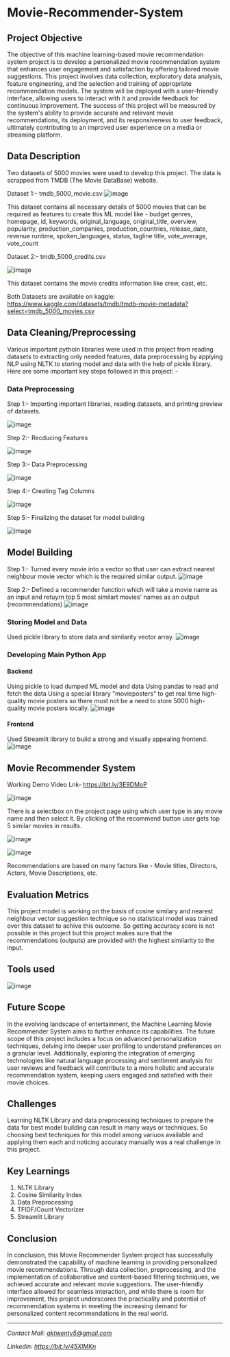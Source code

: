# Movie-Recommender-System

## Project Objective

The objective of this machine learning-based movie recommendation system project is to develop a personalized movie recommendation system that enhances user engagement and satisfaction by offering tailored movie suggestions. This project involves data collection, exploratory data analysis, feature engineering, and the selection and training of appropriate recommendation models. The system will be deployed with a user-friendly interface, allowing users to interact with it and provide feedback for continuous improvement. The success of this project will be measured by the system's ability to provide accurate and relevant movie recommendations, its deployment, and its responsiveness to user feedback, ultimately contributing to an improved user experience on a media or streaming platform.

## Data Description

Two datasets of 5000 movies were used to develop this project. The data is scrapped from TMDB (The Movie DataBase) website.

Dataset 1:-
tmdb_5000_movie.csv
![image](https://github.com/anmolkumarfromspn/Movie-Recommender-System/assets/128449996/2bc1a163-9efe-43c4-9a23-76c414ce2edd)

This dataset contains all necessary details of 5000 movies that can be required as features to create this ML model like - budget	genres,	homepage,	id,	keywords,	original_language,	original_title,	overview,	popularity,	production_companies,	production_countries,	release_date,	revenue	runtime,	spoken_languages,	status,	tagline	title,	vote_average,	vote_count

Dataset 2:- 
tmdb_5000_credits.csv

![image](https://github.com/anmolkumarfromspn/Movie-Recommender-System/assets/128449996/15f52dd4-e2f4-45b3-9327-e8e45300cfa4)

This dataset contains the movie credits information like crew, cast, etc. 

Both Datasets are available on kaggle: https://www.kaggle.com/datasets/tmdb/tmdb-movie-metadata?select=tmdb_5000_movies.csv

## Data Cleaning/Preprocessing

Various important pythoin libraries were used in this project from reading datasets to extracting only needed features, data preprocessing by applying NLP using NLTK to storing model and data with the help of pickle library.
Here are some important key steps followed in this project: -

### Data Preprocessing

Step 1:- Importing important libraries, reading datasets, and printing preview of datasets.

![image](https://github.com/anmolkumarfromspn/Movie-Recommender-System/assets/128449996/9ffddd82-c95c-45d8-8f8a-752238e5d7c4)

Step 2:- Recducing Features

![image](https://github.com/anmolkumarfromspn/Movie-Recommender-System/assets/128449996/62fc1dfc-3900-4d85-91f6-d9de6e5adfe7)

Step 3:- Data Preprocessing

![image](https://github.com/anmolkumarfromspn/Movie-Recommender-System/assets/128449996/9ee9c99d-5542-4b75-8de3-bd30313c0216)

Step 4:- Creating Tag Columns

![image](https://github.com/anmolkumarfromspn/Movie-Recommender-System/assets/128449996/11237607-35cc-4ba4-9768-19e2489af86e)

Step 5:- Finalizing the dataset for model building

![image](https://github.com/anmolkumarfromspn/Movie-Recommender-System/assets/128449996/54ffc9f5-064f-49c4-8c9e-99760092c155)

## Model Building

Step 1:-
Turned every movie into a vector so that user can extract nearest neighbour movie vector which is the required similar output.
![image](https://github.com/anmolkumarfromspn/Movie-Recommender-System/assets/128449996/08e51972-b129-4707-b61c-2e1def2efea2)

Step 2:-
Defined a recommender function which will take a movie name as an input and retuyrn top 5 most similart movies' names as an output (recommendations)
![image](https://github.com/anmolkumarfromspn/Movie-Recommender-System/assets/128449996/07b5644b-40b3-43ec-8797-9e4c7dd98ca8)

### Storing Model and Data
Used pickle library to store data and similarity vector array.
![image](https://github.com/anmolkumarfromspn/Movie-Recommender-System/assets/128449996/3ba8989c-199f-4dcc-a104-3736582a84aa)

### Developing Main Python App

#### Backend
Using pickle to load dumped ML model and data
Using pandas to read and fetch the data
Using a special library "movieposters" to get real time high-quality movie posters so there must not be a need to store 5000 high-quality movie posters locally.
![image](https://github.com/anmolkumarfromspn/Movie-Recommender-System/assets/128449996/6ef9035c-941d-41ac-8667-55cc0fc2a0ea)

#### Frontend
Used Streamlit library to build a strong and visually appealing frontend.
![image](https://github.com/anmolkumarfromspn/Movie-Recommender-System/assets/128449996/30614e0f-923c-48e5-bd4e-bb33a687420f)

## Movie Recommender System 

Working Demo Video Lnk- https://bit.ly/3E9DMoP

![image](https://github.com/anmolkumarfromspn/Movie-Recommender-System/assets/128449996/56f99f42-bda8-4c26-8d67-9563fc580a27)

There is a selectbox on the project page using which user type in any movie name and then select it.
By clicking of the recommend button user gets top 5 similar movies in results.

![image](https://github.com/anmolkumarfromspn/Movie-Recommender-System/assets/128449996/42da4279-0be7-4d48-a171-8c27dd83b47d)

![image](https://github.com/anmolkumarfromspn/Movie-Recommender-System/assets/128449996/7c0f79f6-e69b-46b5-9b6a-0a5aa269c8a8)

Recommendations are based on many factors like - Movie titles, Directors, Actors, Movie Descriptions, etc.

## Evaluation Metrics

This project model is working on the basis of cosine similary and nearest neighbour vector suggestion technique so no statistical model was trained over this dataset to achive this outcome. So getting accuracy score is not possible in this project but this project makes sure that the recommendations (outputs) are provided with the highest similarity to the input. 

## Tools used

![image](https://github.com/anmolkumarfromspn/Instahyre-Job-Analytics-Job-Finder/assets/128449996/541d02e0-3d09-4070-825d-f799e6367866)

## Future Scope

In the evolving landscape of entertainment, the Machine Learning Movie Recommender System aims to further enhance its capabilities. The future scope of this project includes a focus on advanced personalization techniques, delving into deeper user profiling to understand preferences on a granular level. Additionally, exploring the integration of emerging technologies like natural language processing and sentiment analysis for user reviews and feedback will contribute to a more holistic and accurate recommendation system, keeping users engaged and satisfied with their movie choices.

## Challenges

Learning NLTK Library and data preprocessing techniques to prepare the data for best model building can result in many ways or techniques. So choosing best techniques for this model among variuos available and applying them each and noticing accuracy manually was a real challenge in this project. 

## Key Learnings

1. NLTK Library
2. Cosine Similarity Index
3. Data Preprocessing
4. TFIDF/Count Vectorizer
5. Streamlit Library

## Conclusion

In conclusion, this Movie Recommender System project has successfully demonstrated the capability of machine learning in providing personalized movie recommendations. Through data collection, preprocessing, and the implementation of collaborative and content-based filtering techniques, we achieved accurate and relevant movie suggestions. The user-friendly interface allowed for seamless interaction, and while there is room for improvement, this project underscores the practicality and potential of recommendation systems in meeting the increasing demand for personalized content recommendations in the real world.

--------------------------------------------------------------------------------------------------

*Contact Mail: aktwenty5@gmail.com*

*Linkedin: https://bit.ly/45XlMKn*


